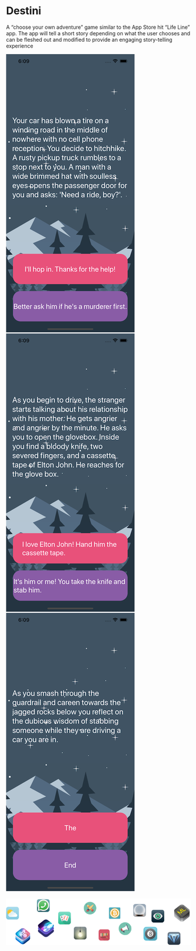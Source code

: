 #  Destini


A “choose your own adventure” game similar to the App Store hit “Life Line” app. The app will tell a short story depending on what the user chooses and can be fleshed out and modified to provide an engaging story-telling experience

<div class="border d-inline-flex">
<img src="Documentation/demo1.png" alt="demo1" width="350" height="757">
<img src="Documentation/demo2.png" alt="demo2" width="350" height="757">
<img src="Documentation/demo3.png" alt="demo3" width="350" height="757">
</div>
<br>
<img src="Documentation/readme-end-banner.png" alt="end_banner">

